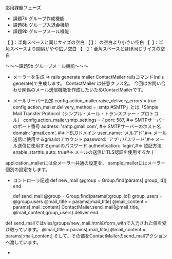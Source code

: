 応用課題フェーズ
* 課題7b グループ作成機能
* 課題8b グループ入退会機能
* 課題9b グループメール機能

【&nbsp;】：半角スペースと同じサイズの空白
【&thinsp;】：&nbsp;の空白より小さい空白
【&ensp;】：半角スペースより間隔がやや広い空白
【&emsp;】：全角スペースとほぼ同じサイズの空白

〜〜〜課題9b グループメール機能〜〜〜
* メーラーを生成 => rails generate mailer ContactMailer
railsコマンド(rails generate)で生成します。 ContactMailer は任意クラス名。
今回はお問い合わせ関係のメール送信機能を作成したいためContactMailerです。

* メールサーバー設定
  config.action_mailer.raise_delivery_errors = true
  config.action_mailer.delivery_method = :smtp #SMTP」とは「Simple Mail Transfer Protocol（シンプル・メール・トランスファー・プロトコル）
  config.action_mailer.smtp_settings = {
    port:                 587, #=> SMTPサーバーのポート番号
    address:              'smtp.gmail.com', #=> SMTPサーバーのホスト名
    domain:               'gmail.com', #=> HELOドメイン
    user_name:            'メルアド',#=> メール送信に使用するgmailのアカウント
    password:             'アプリパスワード',#=> メール送信に使用するgmailのパスワード
    authentication:       'login',#=> 認証方法
    enable_starttls_auto: true#=> メールの送信にTLS認証を使用するか
  }

application_mailerには全メーラー共通の設定を、
sample_mailerにはメーラー個別の設定をします。

* コントローラ記述
def new_mail
    @group = Group.find(params[:group_id])
  end

  def send_mail
    @group = Group.find(params[:group_id])
    group_users = @group.users
    @mail_title = params[:mail_title]
    @mail_content = params[:mail_content]
    ContactMailer.send_mail(@mail_title, @mail_content,group_users).deliver
  end
  
def send_mailではvies/groups/new_mail.htmlのform_withで入力された値を受け取っています。
@mail_title = params[:mail_title]
@mail_content = params[:mail_content]
そして、その値をContactMailerのsend_mailアクションへ渡しています。

* 
